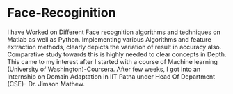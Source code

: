 # Face-Recoginition
I have Worked on Different Face recognition algorithms and techniques on Matlab as well as Python.
Implementing various Algorithms and feature extraction methods, clearly depicts the variation of result in accuracy also.
Comparative study towards this is highly needed to clear concepts in Depth.
This came to my interest after I started with a course of Machine learning (University of Washington)-Coursera. After few weeks, I got into an Internship on Domain Adaptation in IIT Patna under Head Of Department (CSE)- Dr. Jimson Mathew.

